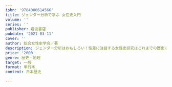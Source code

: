 ```yaml
---
isbn: '9784000614566'
title: ジェンダー分析で学ぶ 女性史入門
volume: ''
series: ''
publisher: 岩波書店
pubdate: '2021-03-11'
cover: ''
author: 総合女性史学会／著
description: ジェンダー分析はおもしろい！性差に注目する女性史研究はこれまでの歴史に新たな光を投げかける。
price: '2600'
genre: 歴史・地理
target: 一般
format: 単行本
content: 日本歴史

---
```

